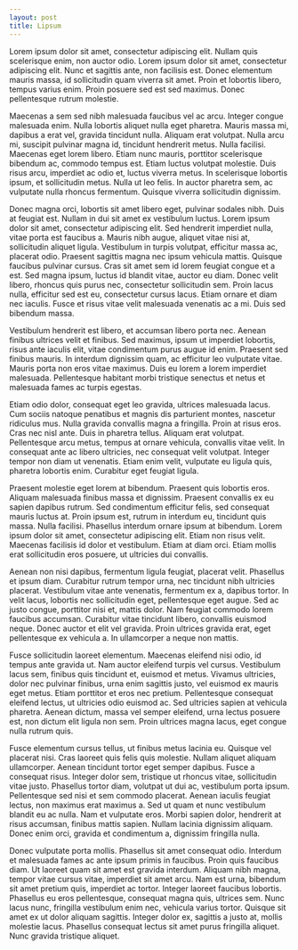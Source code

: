 ```yaml
---
layout: post
title: Lipsum
---
```

Lorem ipsum dolor sit amet, consectetur adipiscing elit. Nullam quis scelerisque enim, non auctor odio. Lorem ipsum dolor sit amet, consectetur adipiscing elit. Nunc et sagittis ante, non facilisis est. Donec elementum mauris massa, id sollicitudin quam viverra sit amet. Proin et lobortis libero, tempus varius enim. Proin posuere sed est sed maximus. Donec pellentesque rutrum molestie.

<!--more-->

Maecenas a sem sed nibh malesuada faucibus vel ac arcu. Integer congue malesuada enim. Nulla lobortis aliquet nulla eget pharetra. Mauris massa mi, dapibus a erat vel, gravida tincidunt nulla. Aliquam erat volutpat. Nulla arcu mi, suscipit pulvinar magna id, tincidunt hendrerit metus. Nulla facilisi. Maecenas eget lorem libero. Etiam nunc mauris, porttitor scelerisque bibendum ac, commodo tempus est. Etiam luctus volutpat molestie. Duis risus arcu, imperdiet ac odio et, luctus viverra metus. In scelerisque lobortis ipsum, et sollicitudin metus. Nulla ut leo felis. In auctor pharetra sem, ac vulputate nulla rhoncus fermentum. Quisque viverra sollicitudin dignissim.

Donec magna orci, lobortis sit amet libero eget, pulvinar sodales nibh. Duis at feugiat est. Nullam in dui sit amet ex vestibulum luctus. Lorem ipsum dolor sit amet, consectetur adipiscing elit. Sed hendrerit imperdiet nulla, vitae porta est faucibus a. Mauris nibh augue, aliquet vitae nisi at, sollicitudin aliquet ligula. Vestibulum in turpis volutpat, efficitur massa ac, placerat odio. Praesent sagittis magna nec ipsum vehicula mattis. Quisque faucibus pulvinar cursus. Cras sit amet sem id lorem feugiat congue et a est. Sed magna ipsum, luctus id blandit vitae, auctor eu diam. Donec velit libero, rhoncus quis purus nec, consectetur sollicitudin sem. Proin lacus nulla, efficitur sed est eu, consectetur cursus lacus. Etiam ornare et diam nec iaculis. Fusce et risus vitae velit malesuada venenatis ac a mi. Duis sed bibendum massa.

Vestibulum hendrerit est libero, et accumsan libero porta nec. Aenean finibus ultrices velit et finibus. Sed maximus, ipsum ut imperdiet lobortis, risus ante iaculis elit, vitae condimentum purus augue id enim. Praesent sed finibus mauris. In interdum dignissim quam, ac efficitur leo vulputate vitae. Mauris porta non eros vitae maximus. Duis eu lorem a lorem imperdiet malesuada. Pellentesque habitant morbi tristique senectus et netus et malesuada fames ac turpis egestas.

Etiam odio dolor, consequat eget leo gravida, ultrices malesuada lacus. Cum sociis natoque penatibus et magnis dis parturient montes, nascetur ridiculus mus. Nulla gravida convallis magna a fringilla. Proin at risus eros. Cras nec nisl ante. Duis in pharetra tellus. Aliquam erat volutpat. Pellentesque arcu metus, tempus at ornare vehicula, convallis vitae velit. In consequat ante ac libero ultricies, nec consequat velit volutpat. Integer tempor non diam ut venenatis. Etiam enim velit, vulputate eu ligula quis, pharetra lobortis enim. Curabitur eget feugiat ligula.

Praesent molestie eget lorem at bibendum. Praesent quis lobortis eros. Aliquam malesuada finibus massa et dignissim. Praesent convallis ex eu sapien dapibus rutrum. Sed condimentum efficitur felis, sed consequat mauris luctus at. Proin ipsum est, rutrum in interdum eu, tincidunt quis massa. Nulla facilisi. Phasellus interdum ornare ipsum at bibendum. Lorem ipsum dolor sit amet, consectetur adipiscing elit. Etiam non risus velit. Maecenas facilisis id dolor et vestibulum. Etiam at diam orci. Etiam mollis erat sollicitudin eros posuere, ut ultricies dui convallis.

Aenean non nisi dapibus, fermentum ligula feugiat, placerat velit. Phasellus et ipsum diam. Curabitur rutrum tempor urna, nec tincidunt nibh ultricies placerat. Vestibulum vitae ante venenatis, fermentum ex a, dapibus tortor. In velit lacus, lobortis nec sollicitudin eget, pellentesque eget augue. Sed ac justo congue, porttitor nisi et, mattis dolor. Nam feugiat commodo lorem faucibus accumsan. Curabitur vitae tincidunt libero, convallis euismod neque. Donec auctor et elit vel gravida. Proin ultrices gravida erat, eget pellentesque ex vehicula a. In ullamcorper a neque non mattis.

Fusce sollicitudin laoreet elementum. Maecenas eleifend nisi odio, id tempus ante gravida ut. Nam auctor eleifend turpis vel cursus. Vestibulum lacus sem, finibus quis tincidunt et, euismod et metus. Vivamus ultricies, dolor nec pulvinar finibus, urna enim sagittis justo, vel euismod ex mauris eget metus. Etiam porttitor et eros nec pretium. Pellentesque consequat eleifend lectus, ut ultricies odio euismod ac. Sed ultricies sapien at vehicula pharetra. Aenean dictum, massa vel semper eleifend, urna lectus posuere est, non dictum elit ligula non sem. Proin ultrices magna lacus, eget congue nulla rutrum quis.

Fusce elementum cursus tellus, ut finibus metus lacinia eu. Quisque vel placerat nisi. Cras laoreet quis felis quis molestie. Nullam aliquet aliquam ullamcorper. Aenean tincidunt tortor eget semper dapibus. Fusce a consequat risus. Integer dolor sem, tristique ut rhoncus vitae, sollicitudin vitae justo. Phasellus tortor diam, volutpat ut dui ac, vestibulum porta ipsum. Pellentesque sed nisi et sem commodo placerat. Aenean iaculis feugiat lectus, non maximus erat maximus a. Sed ut quam et nunc vestibulum blandit eu ac nulla. Nam et vulputate eros. Morbi sapien dolor, hendrerit at risus accumsan, finibus mattis sapien. Nullam lacinia dignissim aliquam. Donec enim orci, gravida et condimentum a, dignissim fringilla nulla.

Donec vulputate porta mollis. Phasellus sit amet consequat odio. Interdum et malesuada fames ac ante ipsum primis in faucibus. Proin quis faucibus diam. Ut laoreet quam sit amet est gravida interdum. Aliquam nibh magna, tempor vitae cursus vitae, imperdiet sit amet arcu. Nam est urna, bibendum sit amet pretium quis, imperdiet ac tortor. Integer laoreet faucibus lobortis. Phasellus eu eros pellentesque, consequat magna quis, ultrices sem. Nunc lacus nunc, fringilla vestibulum enim nec, vehicula varius tortor. Quisque sit amet ex ut dolor aliquam sagittis. Integer dolor ex, sagittis a justo at, mollis molestie lacus. Phasellus consequat lectus sit amet purus fringilla aliquet. Nunc gravida tristique aliquet.